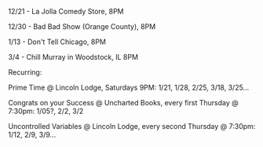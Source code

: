 12/21 - La Jolla Comedy Store, 8PM 

12/30 - Bad Bad Show (Orange County), 8PM

1/13 - Don't Tell Chicago, 8PM

3/4 - Chill Murray in Woodstock, IL 8PM

Recurring:

Prime Time @ Lincoln Lodge, Saturdays 9PM: 1/21, 1/28, 2/25, 3/18, 3/25...

Congrats on your Success @ Uncharted Books, every first Thursday @ 7:30pm: 1/05?, 2/2, 3/2

Uncontrolled Variables @ Lincoln Lodge, every second Thursday @ 7:30pm: 1/12, 2/9, 3/9...



